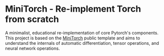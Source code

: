 # MiniTorch - Re-implement Torch from scratch
A minimalist, educational re-implementation of core Pytorch's components. This project is based on the [MiniTorch](https://github.com/minitorch/minitorch) public template and aims to understand the internals of automatic differentiation, tensor operations, and neural network operations.
